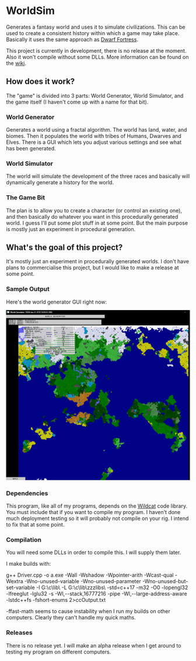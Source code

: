 # WorldSim
Generates a fantasy world and uses it to simulate civilizations. This can be used to create a consistent history within which a game may take place. Basically it uses the same approach as [Dwarf Fortress](http://www.bay12games.com/dwarves/).

This project is currently in development, there is no release at the moment. Also it won't compile without some DLLs. More information can be found on the [wiki](https://github.com/RyanBabij/WorldSim/wiki).

## How does it work?

The "game" is divided into 3 parts: World Generator, World Simulator, and the game itself (I haven't come up with a name for that bit).

### World Generator

Generates a world using a fractal algorithm. The world has land, water, and biomes. Then it populates the world with tribes of Humans, Dwarves and Elves. There is a GUI which lets you adjust various settings and see what has been generated.

### World Simulator

The world will simulate the development of the three races and basically will dynamically generate a history for the world.

### The Game Bit

The plan is to allow you to create a character (or control an existing one), and then basically do whatever you want in this procedurally generated world. I guess I'll put some plot stuff in at some point. But the main purpose is mostly just an experiment in procedural generation.

## What's the goal of this project?

It's mostly just an experiment in procedurally generated worlds. I don't have plans to commercialise this project, but I would like to make a release at some point.

### Sample Output

Here's the world generator GUI right now:

![Screenshot of WorldGen](https://raw.githubusercontent.com/RyanBabij/WorldSim/master/doc/2018-06-26-Example01.png)

### Dependencies

This program, like all of my programs, depends on the [Wildcat](https://github.com/RyanBabij/Wildcat) code library. You must include that if you want to compile my program. I haven't done much deployment testing so it will probably not compile on your rig. I intend to fix that at some point.

### Compilation

You will need some DLLs in order to compile this. I will supply them later.

I make builds with:

g++ Driver.cpp  -o a.exe -Wall -Wshadow -Wpointer-arith -Wcast-qual -Wextra -Wno-unused-variable -Wno-unused-parameter -Wno-unused-but-set-variable -I G:\c\lib\ -L G:\c\lib\zzzlibs\ -std=c++17 -m32 -O0 -lopengl32 -lfreeglut -lglu32 -s -Wl,--stack,16777216 -pipe -Wl,--large-address-aware -lstdc++fs -fshort-enums 2>ccOutput.txt

-ffast-math seems to cause instability when I run my builds on other computers. Clearly they can't handle my quick maths.

### Releases

There is no release yet. I will make an alpha release when I get around to testing my program on different computers.
